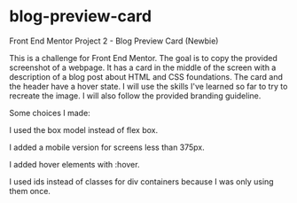 # blog-preview-card
Front End Mentor Project 2 - Blog Preview Card (Newbie)

This is a challenge for Front End Mentor.  The goal is to copy the provided screenshot of a webpage.  It has a card in the middle of the screen with a description of a blog post about HTML and CSS foundations.  The card and the header have a hover state.  I will use the skills I've learned so far to try to recreate the image.  I will also follow the provided branding guideline.

Some choices I made:

I used the box model instead of flex box.

I added a mobile version for screens less than 375px.

I added hover elements with :hover.

I used ids instead of classes for div containers because I was only using them once.



